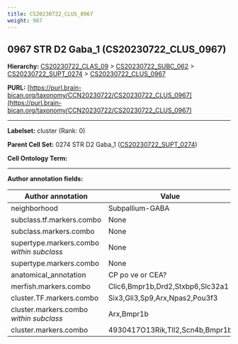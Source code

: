 ```yaml
---
title: CS20230722_CLUS_0967
weight: 967
---
```

## 0967 STR D2 Gaba_1 (CS20230722_CLUS_0967)
<b>Hierarchy: </b>
[CS20230722_CLAS_09](../CS20230722_CLAS_09) >
[CS20230722_SUBC_062](../CS20230722_SUBC_062) >
[CS20230722_SUPT_0274](../CS20230722_SUPT_0274) >
[CS20230722_CLUS_0967](../CS20230722_CLUS_0967)

**PURL:** [https://purl.brain-bican.org/taxonomy/CCN20230722/CS20230722_CLUS_0967](https://purl.brain-bican.org/taxonomy/CCN20230722/CS20230722_CLUS_0967)

---


**Labelset:** cluster (Rank: 0)

**Parent Cell Set:** 0274 STR D2 Gaba_1 ([CS20230722_SUPT_0274](../CS20230722_SUPT_0274))



**Cell Ontology Term:** 

[MARKER GENES.]: #


---

[TRANSFERRED ANNOTATIONS.]: #


[AUTHOR ANNOTATION FIELDS.]: #


**Author annotation fields:**

| Author annotation | Value |
|-------------------|-------|
|neighborhood|Subpallium-GABA|
|subclass.tf.markers.combo|None|
|subclass.markers.combo|None|
|supertype.markers.combo _within subclass_|None|
|supertype.markers.combo|None|
|anatomical_annotation|CP po ve or CEA?|
|merfish.markers.combo|Clic6,Bmpr1b,Drd2,Stxbp6,Slc32a1|
|cluster.TF.markers.combo|Six3,Gli3,Sp9,Arx,Npas2,Pou3f3|
|cluster.markers.combo _within subclass_|Arx,Bmpr1b|
|cluster.markers.combo|4930417O13Rik,Tll2,Scn4b,Bmpr1b|

